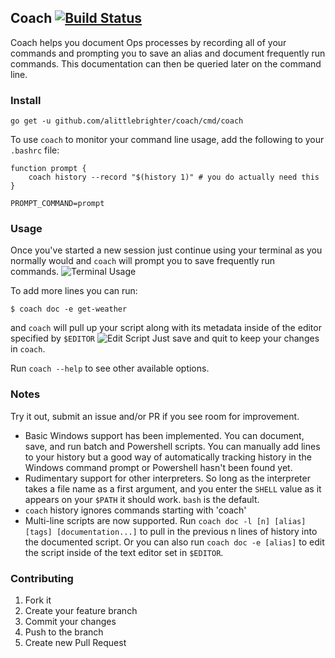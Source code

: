 ## Coach [![Build Status](https://travis-ci.org/alittlebrighter/coach.svg?branch=master)](http://travis-ci.org/alittlebrighter/coach)

Coach helps you document Ops processes by recording all of your commands and prompting you to save an alias and document frequently run commands.  This 
documentation can then be queried later on the command line.

### Install
`go get -u github.com/alittlebrighter/coach/cmd/coach`

To use `coach` to monitor your command line usage, add the following to your `.bashrc` file: 
```
function prompt {
    coach history --record "$(history 1)" # you do actually need this
}

PROMPT_COMMAND=prompt
```

### Usage
Once you've started a new session just continue using your terminal as you normally would and `coach` will prompt you to save frequently run commands.
![Terminal Usage](https://i.imgur.com/ear5FUW.jpg)

To add more lines you can run:
```
$ coach doc -e get-weather
```
and `coach` will pull up your script along with its metadata inside of the editor specified by `$EDITOR`
![Edit Script](https://i.imgur.com/QOUR1UY.png)
Just save and quit to keep your changes in `coach`.

Run `coach --help` to see other available options. 

### Notes
Try it out, submit an issue and/or PR if you see room for improvement.

- Basic Windows support has been implemented.  You can document, save, and run batch and Powershell scripts.  You can manually add lines to your history but a good way of automatically tracking history in the Windows command prompt or Powershell hasn't been found yet.
- Rudimentary support for other interpreters.  So long as the interpreter takes a file name as a first argument, and you enter the `SHELL` value as it appears on your `$PATH` it should work.  `bash` is the default.
- `coach` history ignores commands starting with 'coach'
- Multi-line scripts are now supported.  Run `coach doc -l [n] [alias] [tags] [documentation...]` to pull in the previous n lines of history into the documented script.  Or you can also run `coach doc -e [alias]` to edit the script inside of the text editor set in `$EDITOR`.

### Contributing

1. Fork it
2. Create your feature branch
3. Commit your changes
4. Push to the branch
5. Create new Pull Request